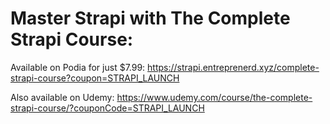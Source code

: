 # Master Strapi with The Complete Strapi Course: 

Available on Podia for just $7.99:
https://strapi.entreprenerd.xyz/complete-strapi-course?coupon=STRAPI_LAUNCH

Also available on Udemy:
https://www.udemy.com/course/the-complete-strapi-course/?couponCode=STRAPI_LAUNCH
